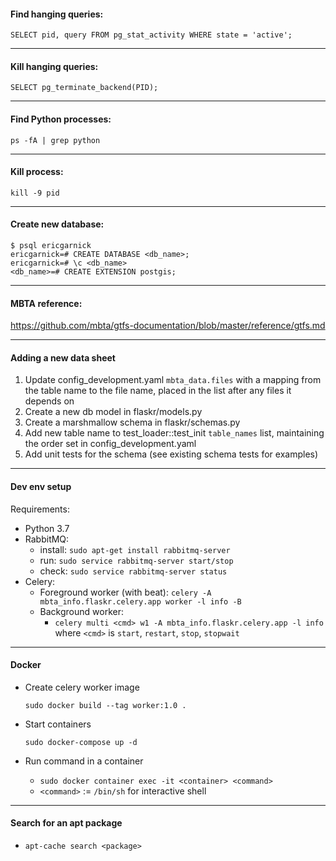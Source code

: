 #### Find hanging queries:

`SELECT pid, query FROM pg_stat_activity WHERE state = 'active';`

---

#### Kill hanging queries:

`SELECT pg_terminate_backend(PID);`

---

#### Find Python processes:

`ps -fA | grep python`

---

#### Kill process:

`kill -9 pid`

---

#### Create new database:

```
$ psql ericgarnick
ericgarnick=# CREATE DATABASE <db_name>;
ericgarnick=# \c <db_name>
<db_name>=# CREATE EXTENSION postgis;
```

---

#### MBTA reference: 

https://github.com/mbta/gtfs-documentation/blob/master/reference/gtfs.md

---

#### Adding a new data sheet

1. Update config_development.yaml `mbta_data.files` with a mapping from the table name to the file name, placed in the list after any files it depends on
2. Create a new db model in flaskr/models.py
3. Create a marshmallow schema in flaskr/schemas.py
4. Add new table name to test_loader::test_init `table_names` list, maintaining the order set in config_development.yaml
5. Add unit tests for the schema (see existing schema tests for examples)

---

#### Dev env setup

Requirements:
- Python 3.7
- RabbitMQ: 
  - install: `sudo apt-get install rabbitmq-server`
  - run: `sudo service rabbitmq-server start/stop`
  - check: `sudo service rabbitmq-server status`
- Celery:
  - Foreground worker (with beat): `celery -A mbta_info.flaskr.celery.app worker -l info -B`
  - Background worker: 
    - `celery multi <cmd> w1 -A mbta_info.flaskr.celery.app -l info`
    where `<cmd>` is `start`, `restart`, `stop`, `stopwait`

---

#### Docker

- Create celery worker image

    `sudo docker build --tag worker:1.0 .`

- Start containers

    `sudo docker-compose up -d`

- Run command in a container
    - `sudo docker container exec -it <container> <command>`
    - `<command>` := `/bin/sh` for interactive shell

---

#### Search for an apt package
- `apt-cache search <package>`